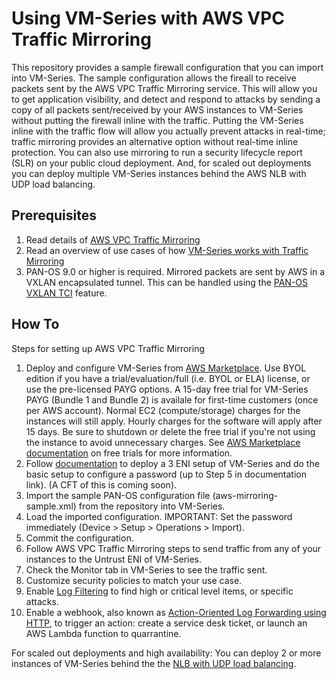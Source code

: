 # Using VM-Series with AWS VPC Traffic Mirroring
This repository provides a sample firewall configuration that you can import into VM-Series. The sample configuration allows the fireall to receive packets sent by the AWS VPC Traffic Mirroring service. This will allow you to get application visibility, and detect and respond to attacks by sending a copy of all packets sent/received by your AWS instances to VM-Series without putting the firewall inline with the traffic. Putting the VM-Series inline with the traffic flow will allow you actually prevent attacks in real-time; traffic mirroring provides an alternative option without real-time inline protection. You can also use mirroring to run a security lifecycle report (SLR) on your public cloud deployment. And, for scaled out deployments you can deploy multiple VM-Series instances behind the AWS NLB with UDP load balancing.

## Prerequisites
1. Read details of [AWS VPC Traffic Mirroring](https://aws.amazon.com/blogs/aws/new-vpc-traffic-mirroring/)
1. Read an overview of use cases of how [VM-Series works with Traffic Mirroring](https://blog.paloaltonetworks.com/2019/06/cloud-see-unseen-aws-mirrored-traffic-vm-series/)
1. PAN-OS 9.0 or higher is required. Mirrored packets are sent by AWS in a VXLAN encapsulated tunnel. This can be handled using the [PAN-OS VXLAN TCI](https://docs.paloaltonetworks.com/pan-os/9-0/pan-os-new-features/networking-features/vxlan-tunnel-content-inspection.html) feature. 

## How To
Steps for setting up AWS VPC Traffic Mirroring
1. Deploy and configure VM-Series from [AWS Marketplace](https://aws.amazon.com/marketplace/seller-profile?id=0ed48363-5064-4d47-b41b-a53f7c937314). Use BYOL edition if you have a trial/evaluation/full (i.e. BYOL or ELA) license, or use the pre-licensed PAYG options. A 15-day free trial for VM-Series PAYG (Bundle 1 and Bundle 2) is availale for first-time customers (once per AWS account). Normal EC2 (compute/storage) charges for the instances will still apply. Hourly charges for the software will apply after 15 days. Be sure to shutdown or delete the free trial if you're not using the instance to avoid unnecessary charges. See [AWS Marketplace documentation](https://docs.aws.amazon.com/marketplace/latest/buyerguide/buyer-free-trials.html) on free trials for more information. 
2. Follow [documentation](https://docs.paloaltonetworks.com/vm-series/7-1/vm-series-deployment/set-up-the-vm-series-firewall-in-aws/launch-the-vm-series-firewall-in-aws.html) to deploy a 3 ENI setup of VM-Series and do the basic setup to configure a password (up to Step 5 in documentation link). (A CFT of this is coming soon). 
3. Import the sample PAN-OS configuration file (aws-mirroring-sample.xml) from the repository into VM-Series. 
4. Load the imported configuration. IMPORTANT: Set the password immediately (Device > Setup > Operations > Import).
5. Commit the configuration. 
6. Follow AWS VPC Traffic Mirroring steps to send traffic from any of your instances to the Untrust ENI of VM-Series.
7. Check the Monitor tab in VM-Series to see the traffic sent.
8. Customize security policies to match your use case.
9. Enable [Log Filtering](https://docs.paloaltonetworks.com/pan-os/8-0/pan-os-new-features/management-features/selective-log-forwarding-based-on-log-attributes) to find high or critical level items, or specific attacks.
10. Enable a webhook, also known as [Action-Oriented Log Forwarding using HTTP](https://docs.paloaltonetworks.com/pan-os/8-0/pan-os-new-features/management-features/action-oriented-log-forwarding-using-http), to trigger an action: create a service desk ticket, or launch an AWS Lambda function to quarrantine. 

For scaled out deployments and high availability: You can deploy 2 or more instances of VM-Series behind the the [NLB with UDP load balancing](https://aws.amazon.com/blogs/aws/new-udp-load-balancing-for-network-load-balancer/).
